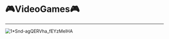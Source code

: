 # 🎮VideoGames🎮
---
![1*Snd-agQERVha_fEYzMelHA](https://github.com/ahong2006/VideoJuegos/assets/124577520/2fb2651c-2285-462d-b668-f122765790f5)
